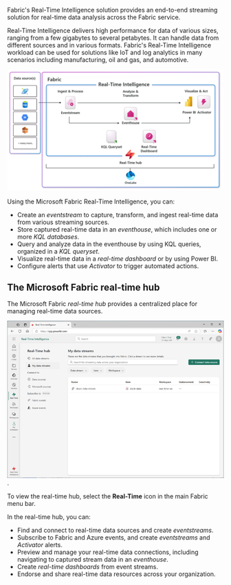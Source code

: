 Fabric's Real-Time Intelligence solution provides an end-to-end streaming solution for real-time data analysis across the Fabric service.

Real-Time Intelligence delivers high performance for data of various sizes, ranging from a few gigabytes to several petabytes. It can handle data from different sources and in various formats. Fabric's Real-Time Intelligence workload can be used for solutions like IoT and log analytics in many scenarios including manufacturing, oil and gas, and automotive.

 ![Diagram of Fabric Real-Time Intelligence capabilities.](../media/real-time-intelligence-core.png)

Using the Microsoft Fabric Real-Time Intelligence, you can:

- Create an *eventstream* to capture, transform, and ingest real-time data from various streaming sources.
- Store captured real-time data in an *eventhouse*, which includes one or more *KQL databases*.
- Query and analyze data in the eventhouse by using KQL queries, organized in a *KQL queryset*.
- Visualize real-time data in a *real-time dashboard* or by using Power BI.
- Configure alerts that use *Activator* to trigger automated actions.

## The Microsoft Fabric real-time hub

The Microsoft Fabric *real-time hub* provides a centralized place for managing real-time data sources.

 ![Screenshot of Microsoft Fabric Real-Time hub.](../media/real-time-hub.png).

To view the real-time hub, select the **Real-Time** icon in the main Fabric menu bar.

In the real-time hub, you can:

- Find and connect to real-time data sources and create *eventstreams*.
- Subscribe to Fabric and Azure events, and create *eventstreams* and *Activator* alerts.
- Preview and manage your real-time data connections, including navigating to captured stream data in an *eventhouse*.
- Create *real-time dashboards* from event streams.
- Endorse and share real-time data resources across your organization.
